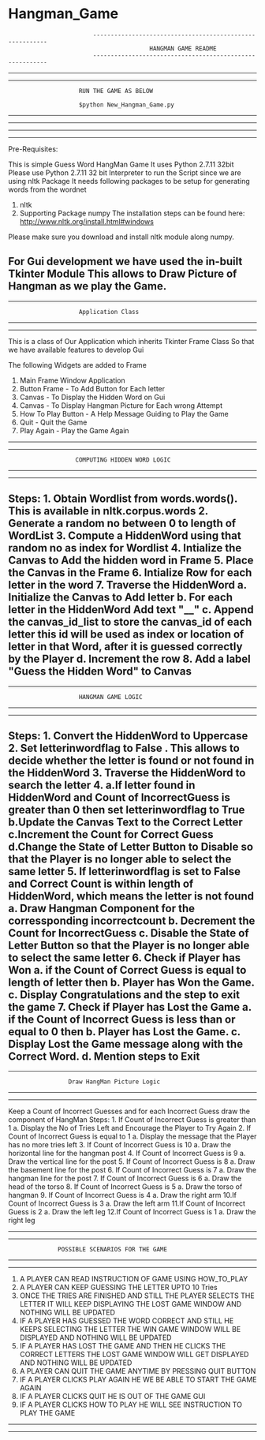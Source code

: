 # Hangman_Game
                            ---------------------------------------------------------
                                            HANGMAN GAME README
                            ---------------------------------------------------------
							
---------------------------------------------------------------------------------
---------------------------------------------------------------------------------
						RUN THE GAME AS BELOW
						
						$python New_Hangman_Game.py

---------------------------------------------------------------------------------
---------------------------------------------------------------------------------
							
---------------------------------------------------------------------------------
---------------------------------------------------------------------------------
Pre-Requisites:

This is simple Guess Word HangMan Game
It uses Python 2.7.11 32bit 
Please use Python 2.7.11 32 bit Interpreter to run the Script since we are using nltk Package
It needs following packages to be setup for generating words from the wordnet
1. nltk
2. Supporting Package numpy
The installation steps can be found here:
 http://www.nltk.org/install.html#windows

Please make sure you download and install nltk module along numpy.
 
For Gui development we have used the in-built Tkinter Module
This allows to Draw Picture of Hangman as we play the Game.
---------------------------------------------------------------------------------
---------------------------------------------------------------------------------

						Application Class 
---------------------------------------------------------------------------------
---------------------------------------------------------------------------------
This is a class of Our Application which inherits Tkinter Frame Class
So that we have available features to develop Gui

The following Widgets are added to Frame
1. Main Frame Window Application
2. Button Frame - To Add Button for Each letter
3. Canvas - To Display the Hidden Word on Gui
4. Canvas - To Display Hangman Picture for Each wrong Attempt
5. How To Play Button - A Help Message Guiding to Play the Game
6. Quit -  Quit the Game
7. Play Again - Play the Game Again
----------------------------------------------------------------------------------
----------------------------------------------------------------------------------
 
                       COMPUTING HIDDEN WORD LOGIC  
----------------------------------------------------------------------------------
----------------------------------------------------------------------------------
 Steps:
          1. Obtain Wordlist from words.words(). 
		     This is available in nltk.corpus.words
          2. Generate a random no between 0 to length of WordList
          3. Compute a HiddenWord using that random no as index for Wordlist
          4. Intialize the Canvas to Add the hidden word in Frame
          5. Place the Canvas in the Frame
          6. Intialize Row for each letter in the word
          7. Traverse the HiddenWord
             a. Initialize the Canvas to Add letter
             b. For each letter in the HiddenWord Add text "__"
             c. Append the canvas_id_list to store the canvas_id of each letter
                this id will be used as index or location of letter in that Word,
                after it is guessed correctly by the Player
             d. Increment the row
          8. Add a label "Guess the Hidden Word" to Canvas
------------------------------------------------------------------------------------		  
------------------------------------------------------------------------------------

                        HANGMAN GAME LOGIC
------------------------------------------------------------------------------------
------------------------------------------------------------------------------------
 Steps:
          1. Convert the HiddenWord to Uppercase
          2. Set letterinwordflag to False . 
             This allows to decide whether the letter is found or not found in the HiddenWord
          3. Traverse the HiddenWord to search the letter
          4. a.If letter found in HiddenWord and Count of IncorrectGuess is 
		       greater than 0 then set letterinwordflag to True
             b.Update the Canvas Text to the Correct Letter
             c.Increment the Count for Correct Guess
             d.Change the State of Letter Button to Disable so that the Player is no longer able to select the same letter
          5. If letterinwordflag is set to False and Correct Count is within length of HiddenWord, 
		     which means the letter is not found 
             a. Draw Hangman Component for the corressponding incorrectcount
             b. Decrement the Count for IncorrectGuess
			 c. Disable the State of Letter Button so that the Player is no longer able to select the same letter
          6. Check if Player has Won
             a. if the Count of Correct Guess is equal to length of letter then
             b. Player has Won the Game. 
             c. Display Congratulations and the step to exit the game
          7. Check if Player has Lost the Game
             a. if the Count of Incorrect Guess is less than or equal to 0 then
             b. Player has Lost the Game.
             c. Display Lost the Game message along with the Correct Word.
             d. Mention steps to Exit
------------------------------------------------------------------------------------
------------------------------------------------------------------------------------
                     Draw HangMan Picture Logic
------------------------------------------------------------------------------------
------------------------------------------------------------------------------------
 Keep a Count of Incorrect Guesses and for each Incorrect Guess draw the component
 of HangMan
 Steps:
            1. If Count of Incorrect Guess is greater than 1
               a. Display the No of Tries Left and Encourage the Player to Try Again
            2. If Count of Incorrect Guess is equal to 1
               a. Display the message that the Player has no more tries left
            3. If Count of Incorrect Guess is 10
               a. Draw the horizontal line for the hangman post
            4. If Count of Incorrect Guess is 9
               a. Draw the vertical line for the post
            5. If Count of Incorrect Guess is 8
               a. Draw the basement line for the post
            6. If Count of Incorrect Guess is 7
               a. Draw the hangman line for the post
            7. If Count of Incorrect Guess is 6
               a. Draw the head of the torso 
            8. If Count of Incorrect Guess is 5
               a. Draw the torso of hangman 
            9. If Count of Incorrect Guess is 4
               a. Draw the right arm
            10.If Count of Incorrect Guess is 3
               a. Draw the left arm
            11.If Count of Incorrect Guess is 2
               a. Draw the left leg
            12.If Count of Incorrect Guess is 1
               a. Draw the right leg

------------------------------------------------------------------------------------
------------------------------------------------------------------------------------

                  POSSIBLE SCENARIOS FOR THE GAME
------------------------------------------------------------------------------------
------------------------------------------------------------------------------------
1. A PLAYER CAN READ INSTRUCTION OF GAME USING HOW_TO_PLAY
2. A PLAYER CAN KEEP GUESSING THE LETTER UPTO 10 Tries
3. ONCE THE TRIES ARE FINISHED AND STILL THE PLAYER SELECTS THE LETTER
   IT WILL KEEP DISPLAYING THE LOST GAME WINDOW AND NOTHING WILL BE UPDATED
4. IF A PLAYER HAS GUESSED THE WORD CORRECT AND STILL HE KEEPS SELECTING THE 
   LETTER THE WIN GAME WINDOW WILL BE DISPLAYED AND NOTHING WILL BE UPDATED
5. IF A PLAYER HAS LOST THE GAME AND THEN HE CLICKS THE CORRECT LETTERS
   THE LOST GAME WINDOW WILL GET DISPLAYED AND NOTHING WILL BE UPDATED
6. A PLAYER CAN QUIT THE GAME ANYTIME BY PRESSING QUIT BUTTON   
7. IF A PLAYER CLICKS PLAY AGAIN HE WE BE ABLE TO START THE GAME AGAIN
8. IF A PLAYER CLICKS QUIT HE IS OUT OF THE GAME GUI
9. IF A PLAYER CLICKS HOW TO PLAY HE WILL SEE INSTRUCTION TO PLAY THE GAME
------------------------------------------------------------------------------------
------------------------------------------------------------------------------------

